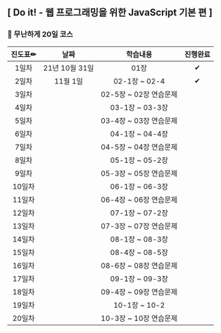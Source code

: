 ## [ Do it! - 웹 프로그래밍을 위한 JavaScript 기본 편 ]

### 🐾 무난하게 20일 코스

|진도표✏|날짜|학습내용|진행완료|
|:-----:|:--:|:------:|:-----:|
| 1일차 | 21년 10월 31일 | 01장 |✔|
| 2일차 |11월 1일|02-1장 ~ 02-4|✔|
| 3일차 ||02-5장 ~ 02장 연습문제||
| 4일차 ||03-1장 ~ 03-3장||
| 5일차 ||03-4장 ~ 03장 연습문제||
| 6일차 ||04-1장 ~ 04-4장||
| 7일차 ||04-5장 ~ 04장 연습문제||
| 8일차 ||05-1장 ~ 05-2장||
| 9일차 ||05-3장 ~ 05장 연습문제||
|10일차 ||06-1장 ~ 06-3장||
|11일차 ||06-4장 ~ 06장 연습문제||
|12일차 ||07-1장 ~ 07-2장||
|13일차 ||07-3장 ~ 07장 연습문제||
|14일차 ||08-1장 ~ 08-3장||
|15일차 ||08-4장 ~ 08-5장||
|16일차 ||08-6장 ~ 08장 연습문제||
|17일차 ||09-1장 ~ 09-3장||
|18일차 ||09-4장 ~ 09장 연습문제||
|19일차 ||10-1장 ~ 10-2||
|20일차 ||10-3장 ~ 10장 연습문제||
